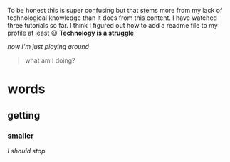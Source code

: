 To be honest this is super confusing but that stems more from my lack of technological knowledge than it does from this content. 
I have watched three tutorials so far.
I think I figured out how to add a readme file to my profile at least :smiley:
**Technology is a struggle** 

*now I'm just playing around*
> what am I doing?
# words
## getting
### smaller
*I should stop*
